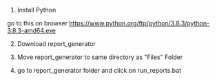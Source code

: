 1. Install Python

go to this on browser https://www.python.org/ftp/python/3.8.3/python-3.8.3-amd64.exe

2. Download report_generator

3. Move report_generator to same directory as "Files" Folder

4. go to report_generator folder and click on run_reports.bat

